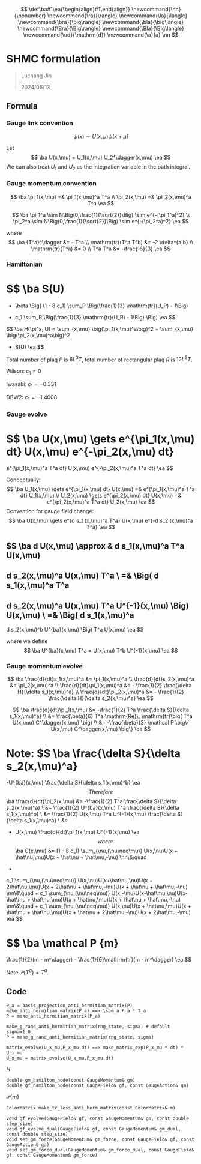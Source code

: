 $$
\def\ba#1\ea{\begin{align}#1\end{align}}
\newcommand{\nn}{\nonumber}
\newcommand{\ra}{\rangle}
\newcommand{\la}{\langle}
\newcommand{\bra}{\big\rangle}
\newcommand{\bla}{\big\langle}
\newcommand{\Bra}{\Big\rangle}
\newcommand{\Bla}{\Big\langle}
\newcommand{\ud}{\mathrm{d}}
\newcommand{\a}{a}
\nn
$$



# SHMC formulation

> Luchang Jin
>
> 2024/06/13

## Formula

### Gauge link convention

$$
\psi(x) \sim U(x,\mu) \psi(x + \hat\mu)
$$

Let
$$
\ba
U(x,\mu) = U_1(x,\mu) U_2^\dagger(x,\mu)
\ea
$$
We can also treat $U_1$ and $U_2$ as the integration variable in the path integral.

### Gauge momentum convention

$$
\ba
\pi_1(x,\mu) =& \pi_1(x,\mu)^a T^a
\\
\pi_2(x,\mu) =& \pi_2(x,\mu)^a T^a
\ea
$$

$$
\ba
\pi_1^a \sim N\Big(0,\frac{1}{\sqrt{2}}\Big) \sim e^{-(\pi_1^a)^2}
\\
\pi_2^a \sim N\Big(0,\frac{1}{\sqrt{2}}\Big) \sim e^{-(\pi_2^a)^2}
\ea
$$

where
$$
\ba
{T^a}^\dagger &= - T^a
\\
\mathrm{tr}(T^a T^b) &= -2 \delta^{a,b}
\\
\mathrm{tr}(T^a) &= 0
\\
T^a T^a &= -\frac{16}{3}
\ea
$$

### Hamiltonian

$$
\ba
S(U)
=
- \beta
\Big(
(1 - 8 c_1) \sum_P \Big(\frac{1}{3} \mathrm{tr}(U_P) - 1\Big)
+ c_1 \sum_R \Big(\frac{1}{3} \mathrm{tr}(U_R) - 1\Big)
\Big)
\ea
$$

$$
\ba
H(\pi^a, U) =
\sum_{x,\mu} \big(\pi_1(x,\mu)^a\big)^2
+
\sum_{x,\mu} \big(\pi_2(x,\mu)^a\big)^2
+ S(U)
\ea
$$

Total number of plaq $P$ is $6 L^3 T$, total number of rectangular plaq $R$ is $12 L^3 T$​.

Wilson: $c_1 = 0$

Iwasaki: $c_1 = -0.331$

DBW2: $c_1 = -1.4008$

### Gauge evolve

$$
\ba
U(x,\mu)
\gets
e^{\pi_1(x,\mu) dt} U(x,\mu) e^{-\pi_2(x,\mu) dt}
=
e^{\pi_1(x,\mu)^a T^a dt} U(x,\mu) e^{-\pi_2(x,\mu)^a T^a dt}
\ea
$$

Conceptually:
$$
\ba
U_1(x,\mu) \gets e^{\pi_1(x,\mu) dt} U(x,\mu) =& e^{\pi_1(x,\mu)^a T^a dt} U_1(x,\mu)
\\
U_2(x,\mu) \gets e^{\pi_2(x,\mu) dt} U(x,\mu) =& e^{\pi_2(x,\mu)^a T^a dt} U_2(x,\mu)
\ea
$$
Convention for gauge field change:
$$
\ba
U(x,\mu)
\gets
e^{d s_1 (x,\mu)^a T^a}
U(x,\mu)
e^{-d s_2 (x,\mu)^a T^a}
\ea
$$

$$
\ba
d U(x,\mu)
\approx &
d s_1(x,\mu)^a T^a
U(x,\mu)
-
d s_2(x,\mu)^a
U(x,\mu) T^a
\\
=&
\Big(
d s_1(x,\mu)^a
T^a
-
d s_2(x,\mu)^a
U(x,\mu) T^a U^{-1}(x,\mu)
\Big)
U(x,\mu)
\\
=&
\Big(
d s_1(x,\mu)^a
-
d s_2(x,\mu)^b
U^{ba}(x,\mu)
\Big)
T^a
U(x,\mu)
\ea
$$

where we define
$$
\ba
U^{ba}(x,\mu) T^a = U(x,\mu) T^b U^{-1}(x,\mu)
\ea
$$

### Gauge momentum evolve

$$
\ba
\frac{d}{dt}s_1(x,\mu)^a &= \pi_1(x,\mu)^a
\\
\frac{d}{dt}s_2(x,\mu)^a &= \pi_2(x,\mu)^a
\\
\frac{d}{dt}\pi_1(x,\mu)^a &= - \frac{1}{2} \frac{\delta H}{\delta s_1(x,\mu)^a}
\\
\frac{d}{dt}\pi_2(x,\mu)^a &= - \frac{1}{2} \frac{\delta H}{\delta s_2(x,\mu)^a}
\ea
$$

$$
\ba
\frac{d}{dt}\pi_1(x,\mu)
&=
-\frac{1}{2} T^a \frac{\delta S}{\delta s_1(x,\mu)^a}
\\
&=
\frac{\beta}{6} T^a \mathrm{Re}\, \mathrm{tr}\big( T^a U(x,\mu) C^\dagger(x,\mu) \big)
\\
&=
-\frac{\beta}{3} \mathcal P \big\{ U(x,\mu) C^\dagger(x,\mu) \big\}
\ea
$$

Note:
$$
\ba
\frac{\delta S}{\delta s_2(x,\mu)^a}
=
-U^{ba}(x,\mu)
\frac{\delta S}{\delta s_1(x,\mu)^b}
\ea
$$
Therefore
$$
\ba
\frac{d}{dt}\pi_2(x,\mu)
&=
-\frac{1}{2} T^a \frac{\delta S}{\delta s_2(x,\mu)^a}
\\
&=
\frac{1}{2} U^{ba}(x,\mu) T^a \frac{\delta S}{\delta s_1(x,\mu)^b}
\\
&=
\frac{1}{2} U(x,\mu) T^a U^{-1}(x,\mu) \frac{\delta S}{\delta s_1(x,\mu)^a}
\\
&=
- U(x,\mu) \frac{d}{dt}\pi_1(x,\mu) U^{-1}(x,\mu)
\ea
$$
where
$$
\ba
C(x,\mu)
&=
(1 - 8 c_1)
\sum_{\nu\,(\nu\neq\mu)}
U(x,\nu)U(x + \hat\nu,\mu)U(x + \hat\nu + \hat\mu,-\nu)
\nn\\&\quad
+
c_1
\sum_{\nu\,(\nu\neq\mu)}
U(x,\nu)U(x+\hat\nu,\nu)U(x + 2\hat\nu,\mu)U(x + 2\hat\nu + \hat\mu,-\nu)U(x + \hat\nu + \hat\mu,-\nu)
\nn\\&\quad
+
c_1
\sum_{\nu\,(\nu\neq\mu)}
U(x,-\mu)U(x-\hat\mu,\nu)U(x-\hat\mu + \hat\nu,\mu)U(x + \hat\nu,\mu)U(x + \hat\nu + \hat\mu,-\nu)
\nn\\&\quad
+
c_1
\sum_{\nu\,(\nu\neq\mu)}
U(x,\nu)U(x + \hat\nu,\mu)U(x + \hat\mu + \hat\nu,\mu)U(x + \hat\nu + 2\hat\mu,-\nu)U(x + 2\hat\mu,-\mu)
\ea
$$

$$
\ba
\mathcal P \{m\}
=
\frac{1}{2}(m - m^\dagger) - \frac{1}{6}\mathrm{tr}(m - m^\dagger)
\ea
$$

Note $\mathcal P\{T^a\} = T^a$.

## Code

```
P_a = basis_projection_anti_hermitian_matrix(P)
make_anti_hermitian_matrix(P_a) ==> \sum_a P_a * T_a
P = make_anti_hermitian_matrix(P_a)
```

```
make_g_rand_anti_hermitian_matrix(rng_state, sigma) # default sigma=1.0
P = make_g_rand_anti_hermitian_matrix(rng_state, sigma)
```

```
matrix_evolve(U_x_mu,P_x_mu,dt) ==> make_matrix_exp(P_x_mu * dt) * U_x_mu
U_x_mu = matrix_evolve(U_x_mu,P_x_mu,dt)
```

$H$

```
double gm_hamilton_node(const GaugeMomentum& gm)
double gf_hamilton_node(const GaugeField& gf, const GaugeAction& ga)
```

$\mathcal P\{m\}$

```
ColorMatrix make_tr_less_anti_herm_matrix(const ColorMatrix& m)
```

```
void gf_evolve(GaugeField& gf, const GaugeMomentum& gm, const double step_size)
void gf_evolve_dual(GaugeField& gf, const GaugeMomentum& gm_dual, const double step_size)
void set_gm_force(GaugeMomentum& gm_force, const GaugeField& gf, const GaugeAction& ga)
void set_gm_force_dual(GaugeMomentum& gm_force_dual, const GaugeField& gf, const GaugeMomentum& gm_force)
```



